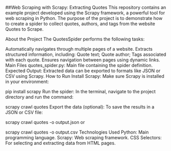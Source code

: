 ##Web Scraping with Scrapy: Extracting Quotes
This repository contains an example project developed using the Scrapy framework, a powerful tool for web scraping in Python. The purpose of the project is to demonstrate how to create a spider to collect quotes, authors, and tags from the website Quotes to Scrape.

About the Project
The QuotesSpider performs the following tasks:

Automatically navigates through multiple pages of a website.
Extracts structured information, including:
Quote text;
Quote author;
Tags associated with each quote.
Ensures navigation between pages using dynamic links.
Main Files
quotes_spider.py: Main file containing the spider definition.
Expected Output: Extracted data can be exported to formats like JSON or CSV using Scrapy.
How to Run
Install Scrapy: Make sure Scrapy is installed in your environment:

pip install scrapy
Run the spider: In the terminal, navigate to the project directory and run the command:

scrapy crawl quotes
Export the data (optional): To save the results in a JSON or CSV file:


scrapy crawl quotes -o output.json
or

scrapy crawl quotes -o output.csv
Technologies Used
Python: Main programming language.
Scrapy: Web scraping framework.
CSS Selectors: For selecting and extracting data from HTML pages.

